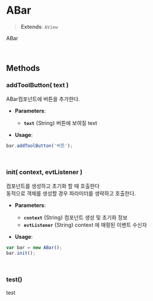 # ABar
> **Extends**: `AView`

ABar

<br/>

## Methods

### addToolButton( text )

ABar컴포넌트에 버튼을 추가한다.

* **Parameters**: 
	* **`text`** {String} 버튼에 보여질 text

* **Usage**: 
```js
bar.addToolButton('버튼');
```

<br/>

### init( context, evtListener )

컴포넌트를 생성하고 초기화 할 때 호출한다<br/>동적으로 객체를 생성할 경우 파라미터를 생략하고 호출한다.

* **Parameters**: 
	* **`context`** {String} 컴포넌트 생성 및 초기화 정보
	* **`evtListener`** {String} context 에 매핑된 이벤트 수신자

* **Usage**: 
```js
var bar = new ABar();
bar.init();
```

<br/>

### test()

test

<br/>
<br/>
